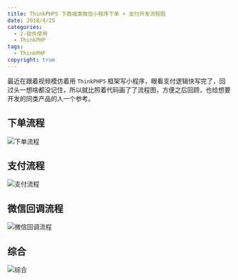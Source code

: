 ```yaml
---
title: ThinkPHP5 下商城类微信小程序下单 + 支付开发流程图
date: 2018/4/25
categories:
  - 2-软件使用
  - ThinkPHP
tags:
  - ThinkPHP
copyright: true
---
```


最近在跟着视频模仿着用 `ThinkPHP5` 框架写小程序，眼看支付逻辑快写完了，回过头一想啥都没记住，所以就比照着代码画了了流程图，方便之后回顾，也给想要开发的同类产品的人一个参考。

## 下单流程

![下单流程][1]

## 支付流程

![支付流程][2]

## 微信回调流程

![微信回调流程][3]

## 综合

![综合][4]

[1]: https://img.blanc.site/wiki/img/9.png
[2]: https://img.blanc.site/wiki/img/10.png
[3]: https://img.blanc.site/wiki/img/8.png
[4]: https://img.blanc.site/wiki/img/11.png